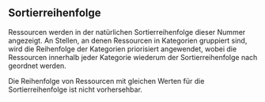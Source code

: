 ## Sortierreihenfolge

Ressourcen werden in der natürlichen Sortierreihenfolge dieser Nummer angezeigt. An Stellen, an denen Ressourcen in Kategorien gruppiert sind, wird die Reihenfolge der Kategorien priorisiert angewendet, wobei die Ressourcen innerhalb jeder Kategorie wiederum der Sortierreihenfolge nach geordnet werden.

Die Reihenfolge von Ressourcen mit gleichen Werten für die Sortierreihenfolge ist nicht vorhersehbar.
